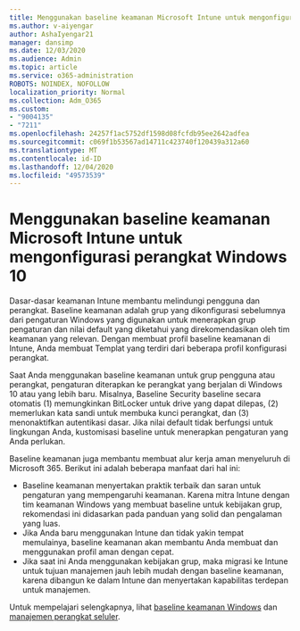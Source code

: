 ```yaml
---
title: Menggunakan baseline keamanan Microsoft Intune untuk mengonfigurasi perangkat Windows 10
ms.author: v-aiyengar
author: AshaIyengar21
manager: dansimp
ms.date: 12/03/2020
ms.audience: Admin
ms.topic: article
ms.service: o365-administration
ROBOTS: NOINDEX, NOFOLLOW
localization_priority: Normal
ms.collection: Adm_O365
ms.custom:
- "9004135"
- "7211"
ms.openlocfilehash: 24257f1ac5752df1598d08fcfdb95ee2642adfea
ms.sourcegitcommit: c069f1b53567ad14711c423740f120439a312a60
ms.translationtype: MT
ms.contentlocale: id-ID
ms.lasthandoff: 12/04/2020
ms.locfileid: "49573539"
---
```

# <a name="use-microsoft-intune-security-baselines-to-configure-windows-10-devices"></a>Menggunakan baseline keamanan Microsoft Intune untuk mengonfigurasi perangkat Windows 10

Dasar-dasar keamanan Intune membantu melindungi pengguna dan perangkat. Baseline keamanan adalah grup yang dikonfigurasi sebelumnya dari pengaturan Windows yang digunakan untuk menerapkan grup pengaturan dan nilai default yang diketahui yang direkomendasikan oleh tim keamanan yang relevan. Dengan membuat profil baseline keamanan di Intune, Anda membuat Templat yang terdiri dari beberapa profil konfigurasi perangkat.

Saat Anda menggunakan baseline keamanan untuk grup pengguna atau perangkat, pengaturan diterapkan ke perangkat yang berjalan di Windows 10 atau yang lebih baru. Misalnya, Baseline Security baseline secara otomatis (1) memungkinkan BitLocker untuk drive yang dapat dilepas, (2) memerlukan kata sandi untuk membuka kunci perangkat, dan (3) menonaktifkan autentikasi dasar. Jika nilai default tidak berfungsi untuk lingkungan Anda, kustomisasi baseline untuk menerapkan pengaturan yang Anda perlukan.

Baseline keamanan juga membantu membuat alur kerja aman menyeluruh di Microsoft 365. Berikut ini adalah beberapa manfaat dari hal ini:

- Baseline keamanan menyertakan praktik terbaik dan saran untuk pengaturan yang mempengaruhi keamanan. Karena mitra Intune dengan tim keamanan Windows yang membuat baseline untuk kebijakan grup, rekomendasi ini didasarkan pada panduan yang solid dan pengalaman yang luas.
- Jika Anda baru menggunakan Intune dan tidak yakin tempat memulainya, baseline keamanan akan membantu Anda membuat dan menggunakan profil aman dengan cepat.
- Jika saat ini Anda menggunakan kebijakan grup, maka migrasi ke Intune untuk tujuan manajemen jauh lebih mudah dengan baseline keamanan, karena dibangun ke dalam Intune dan menyertakan kapabilitas terdepan untuk manajemen.

Untuk mempelajari selengkapnya, lihat [baseline keamanan Windows](https://go.microsoft.com/fwlink/?linkid=2141503) dan [manajemen perangkat seluler](https://go.microsoft.com/fwlink/?linkid=2141701).